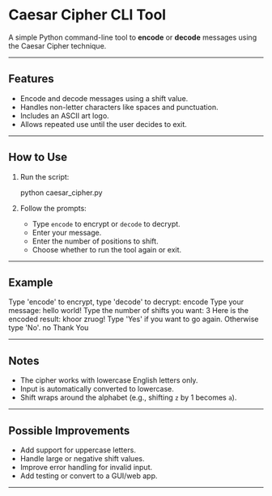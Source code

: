 # Caesar Cipher CLI Tool

A simple Python command-line tool to **encode** or **decode** messages using the Caesar Cipher technique.

---

## Features

- Encode and decode messages using a shift value.
- Handles non-letter characters like spaces and punctuation.
- Includes an ASCII art logo.
- Allows repeated use until the user decides to exit.

---

## How to Use

1. Run the script:

   python caesar_cipher.py

2. Follow the prompts:

   - Type `encode` to encrypt or `decode` to decrypt.
   - Enter your message.
   - Enter the number of positions to shift.
   - Choose whether to run the tool again or exit.

---

## Example

Type 'encode' to encrypt, type 'decode' to decrypt:
encode
Type your message:
hello world!
Type the number of shifts you want:
3
Here is the encoded result: khoor zruog!
Type 'Yes' if you want to go again. Otherwise type 'No'.
no
Thank You

---

## Notes

- The cipher works with lowercase English letters only.
- Input is automatically converted to lowercase.
- Shift wraps around the alphabet (e.g., shifting `z` by 1 becomes `a`).

---

## Possible Improvements

- Add support for uppercase letters.
- Handle large or negative shift values.
- Improve error handling for invalid input.
- Add testing or convert to a GUI/web app.

---
